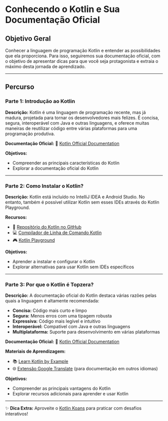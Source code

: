 # Conhecendo o Kotlin e Sua Documentação Oficial

## Objetivo Geral
Conhecer a linguagem de programação Kotlin e entender as possibilidades que ela proporciona. Para isso, seguiremos sua documentação oficial, com o objetivo de apresentar dicas para que você seja protagonista e extraia o máximo desta jornada de aprendizado.

---

## Percurso

### Parte 1: Introdução ao Kotlin
**Descrição:**
Kotlin é uma linguagem de programação recente, mas já madura, projetada para tornar os desenvolvedores mais felizes. É concisa, segura, interoperável com Java e outras linguagens, e oferece muitas maneiras de reutilizar código entre várias plataformas para uma programação produtiva.

**Documentação Oficial:**
🔗 [Kotlin Official Documentation](https://kotlinlang.org/docs/home.html)

**Objetivos:**
- Compreender as principais características do Kotlin
- Explorar a documentação oficial do Kotlin

---

### Parte 2: Como Instalar o Kotlin?
**Descrição:**
Kotlin está incluído no IntelliJ IDEA e Android Studio. No entanto, também é possível utilizar Kotlin sem esses IDEs através do Kotlin Playground.

**Recursos:**
- 🐙 [Repositório do Kotlin no GitHub](https://github.com/JetBrains/kotlin)
- 💻 [Compilador de Linha de Comando Kotlin](https://kotlinlang.org/docs/command-line.html)
- 🎮 [Kotlin Playground](https://play.kotlinlang.org/)

**Objetivos:**
- Aprender a instalar e configurar o Kotlin
- Explorar alternativas para usar Kotlin sem IDEs específicos

---

### Parte 3: Por que o Kotlin é Topzera?
**Descrição:**
A documentação oficial do Kotlin destaca várias razões pelas quais a linguagem é altamente recomendada:

- **Concisa:** Código mais curto e limpo
- **Segura:** Menos erros com uma tipagem robusta
- **Expressiva:** Código mais legível e intuitivo
- **Interoperável:** Compatível com Java e outras linguagens
- **Multiplataforma:** Suporte para desenvolvimento em várias plataformas

**Documentação Oficial:**
🔗 [Kotlin Official Documentation](https://kotlinlang.org/docs/home.html)

**Materiais de Aprendizagem:**
- 📚 [Learn Kotlin by Example](https://play.kotlinlang.org/byExample/overview)
- 🌐 [Extensão Google Translate](https://chrome.google.com/webstore/detail/google-translate/aapbdbdomjkkjkaonfhkkikfgjllcleb) (para documentação em outros idiomas)

**Objetivos:**
- Compreender as principais vantagens do Kotlin
- Explorar recursos adicionais para aprender e usar Kotlin

---

✨ **Dica Extra:** Aproveite o [Kotlin Koans](https://play.kotlinlang.org/koans) para praticar com desafios interativos!
